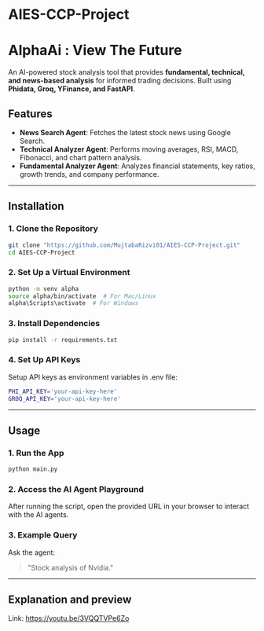 # AIES-CCP-Project

# AlphaAi : View The Future

An AI-powered stock analysis tool that provides **fundamental, technical, and news-based analysis** for informed trading decisions. Built using **Phidata, Groq, YFinance, and FastAPI**.

## Features
- **News Search Agent**: Fetches the latest stock news using Google Search.
- **Technical Analyzer Agent**: Performs moving averages, RSI, MACD, Fibonacci, and chart pattern analysis.
- **Fundamental Analyzer Agent**: Analyzes financial statements, key ratios, growth trends, and company performance.
---

## Installation

### 1. Clone the Repository
```bash
git clone "https://github.com/MujtabaRizvi01/AIES-CCP-Project.git"
cd AIES-CCP-Project
```

### 2. Set Up a Virtual Environment
```bash
python -m venv alpha
source alpha/bin/activate  # For Mac/Linux
alpha\Scripts\activate  # For Windows
```

### 3. Install Dependencies
```bash
pip install -r requirements.txt
```

### 4. Set Up API Keys
Setup API keys as environment variables in .env file:

```bash
PHI_API_KEY='your-api-key-here'
GROQ_API_KEY='your-api-key-here'
```
---

## Usage
### 1. Run the App
```bash
python main.py
```

### 2. Access the AI Agent Playground
After running the script, open the provided URL in your browser to interact with the AI agents.

### 3. Example Query
Ask the agent:
> "Stock analysis of Nvidia."

---

## Explanation and preview
<!-- ```bash
Link: https://youtu.be/3VQQTVPe6Zo
``` -->
Link: https://youtu.be/3VQQTVPe6Zo

